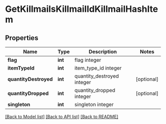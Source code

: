 # GetKillmailsKillmailIdKillmailHashItem

## Properties
Name | Type | Description | Notes
------------ | ------------- | ------------- | -------------
**flag** | **int** | flag integer | 
**itemTypeId** | **int** | item_type_id integer | 
**quantityDestroyed** | **int** | quantity_destroyed integer | [optional] 
**quantityDropped** | **int** | quantity_dropped integer | [optional] 
**singleton** | **int** | singleton integer | 

[[Back to Model list]](../README.md#documentation-for-models) [[Back to API list]](../README.md#documentation-for-api-endpoints) [[Back to README]](../README.md)


